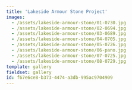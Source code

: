 ```yaml
---
title: 'Lakeside Armour Stone Project'
images:
  - /assets/lakeside-armour-stone/01-0730.jpg
  - /assets/lakeside-armour-stone/02-0694.jpg
  - /assets/lakeside-armour-stone/03-0689.jpg
  - /assets/lakeside-armour-stone/04-0705.jpg
  - /assets/lakeside-armour-stone/05-0726.jpg
  - /assets/lakeside-armour-stone/06-pano.jpg
  - /assets/lakeside-armour-stone/07-0725.jpg
  - /assets/lakeside-armour-stone/08-0729.jpg
template: gallery
fieldset: gallery
id: f67e6ce8-b373-4474-a3db-995ac9704909
---
```


